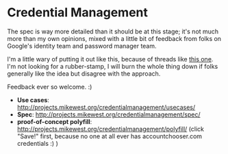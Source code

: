 Credential Management
=====================

The spec is way more detailed than it should be at this stage; it's not
much more than my own opinions, mixed with a little bit of feedback from
folks on Google's identity team and password manager team.

I'm a little wary of putting it out like this, because of threads
like [this one](https://twitter.com/annevk/status/483975134093774848).
I'm not looking for a rubber-stamp, I will burn the whole thing down
if folks generally like the idea but disagree with the approach.

Feedback ever so welcome. :)

* **Use cases**: <http://projects.mikewest.org/credentialmanagement/usecases/>
* **Spec**: <http://projects.mikewest.org/credentialmanagement/spec/>
* **proof-of-concept polyfill**: <http://projects.mikewest.org/credentialmanagement/polyfill/>
(click "Save!" first, because no one at all ever has accountchooser.com credentials :) )
